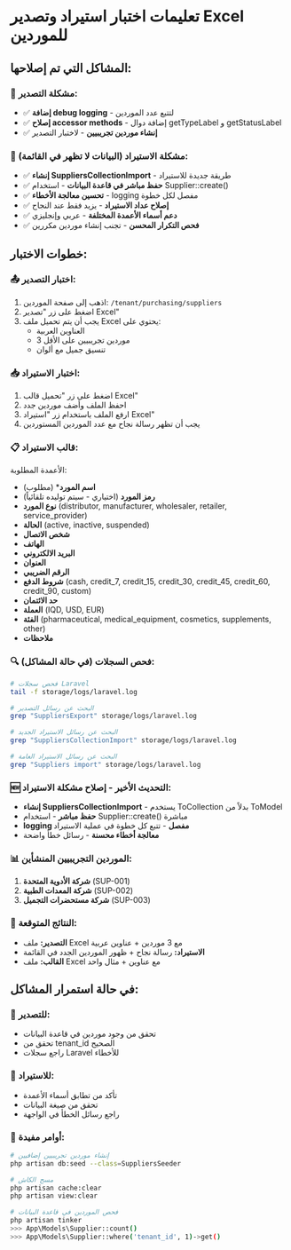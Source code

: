 # تعليمات اختبار استيراد وتصدير Excel للموردين

## المشاكل التي تم إصلاحها:

### 🔧 **مشكلة التصدير:**
- ✅ **إضافة debug logging** - لتتبع عدد الموردين
- ✅ **إصلاح accessor methods** - إضافة دوال getTypeLabel و getStatusLabel
- ✅ **إنشاء موردين تجريبيين** - لاختبار التصدير

### 🔧 **مشكلة الاستيراد (البيانات لا تظهر في القائمة):**
- ✅ **إنشاء SuppliersCollectionImport** - طريقة جديدة للاستيراد
- ✅ **حفظ مباشر في قاعدة البيانات** - استخدام Supplier::create()
- ✅ **تحسين معالجة الأخطاء** - logging مفصل لكل خطوة
- ✅ **إصلاح عداد الاستيراد** - يزيد فقط عند النجاح
- ✅ **دعم أسماء الأعمدة المختلفة** - عربي وإنجليزي
- ✅ **فحص التكرار المحسن** - تجنب إنشاء موردين مكررين

## خطوات الاختبار:

### 📤 **اختبار التصدير:**
1. اذهب إلى صفحة الموردين: `/tenant/purchasing/suppliers`
2. اضغط على زر "تصدير Excel"
3. يجب أن يتم تحميل ملف Excel يحتوي على:
   - العناوين العربية
   - 3 موردين تجريبيين على الأقل
   - تنسيق جميل مع ألوان

### 📥 **اختبار الاستيراد:**
1. اضغط على زر "تحميل قالب Excel"
2. احفظ الملف وأضف موردين جدد
3. ارفع الملف باستخدام زر "استيراد Excel"
4. يجب أن تظهر رسالة نجاح مع عدد الموردين المستوردين

### 📋 **قالب الاستيراد:**
الأعمدة المطلوبة:
- **اسم المورد*** (مطلوب)
- **رمز المورد** (اختياري - سيتم توليده تلقائياً)
- **نوع المورد** (distributor, manufacturer, wholesaler, retailer, service_provider)
- **الحالة** (active, inactive, suspended)
- **شخص الاتصال**
- **الهاتف**
- **البريد الالكتروني**
- **العنوان**
- **الرقم الضريبي**
- **شروط الدفع** (cash, credit_7, credit_15, credit_30, credit_45, credit_60, credit_90, custom)
- **حد الائتمان**
- **العملة** (IQD, USD, EUR)
- **الفئة** (pharmaceutical, medical_equipment, cosmetics, supplements, other)
- **ملاحظات**

### 🔍 **فحص السجلات (في حالة المشاكل):**
```bash
# فحص سجلات Laravel
tail -f storage/logs/laravel.log

# البحث عن رسائل التصدير
grep "SuppliersExport" storage/logs/laravel.log

# البحث عن رسائل الاستيراد الجديد
grep "SuppliersCollectionImport" storage/logs/laravel.log

# البحث عن رسائل الاستيراد العامة
grep "Suppliers import" storage/logs/laravel.log
```

### 🆕 **التحديث الأخير - إصلاح مشكلة الاستيراد:**
- **إنشاء SuppliersCollectionImport** - يستخدم ToCollection بدلاً من ToModel
- **حفظ مباشر** - استخدام Supplier::create() مباشرة
- **logging مفصل** - تتبع كل خطوة في عملية الاستيراد
- **معالجة أخطاء محسنة** - رسائل خطأ واضحة

### 📊 **الموردين التجريبيين المنشأين:**
1. **شركة الأدوية المتحدة** (SUP-001)
2. **شركة المعدات الطبية** (SUP-002)
3. **شركة مستحضرات التجميل** (SUP-003)

### 🎯 **النتائج المتوقعة:**
- **التصدير:** ملف Excel مع 3 موردين + عناوين عربية
- **الاستيراد:** رسالة نجاح + ظهور الموردين الجدد في القائمة
- **القالب:** ملف Excel مع عناوين + مثال واحد

## في حالة استمرار المشاكل:

### 🔧 **للتصدير:**
- تحقق من وجود موردين في قاعدة البيانات
- تحقق من tenant_id الصحيح
- راجع سجلات Laravel للأخطاء

### 🔧 **للاستيراد:**
- تأكد من تطابق أسماء الأعمدة
- تحقق من صيغة البيانات
- راجع رسائل الخطأ في الواجهة

### 📝 **أوامر مفيدة:**
```bash
# إنشاء موردين تجريبيين إضافيين
php artisan db:seed --class=SuppliersSeeder

# مسح الكاش
php artisan cache:clear
php artisan view:clear

# فحص الموردين في قاعدة البيانات
php artisan tinker
>>> App\Models\Supplier::count()
>>> App\Models\Supplier::where('tenant_id', 1)->get()
```
